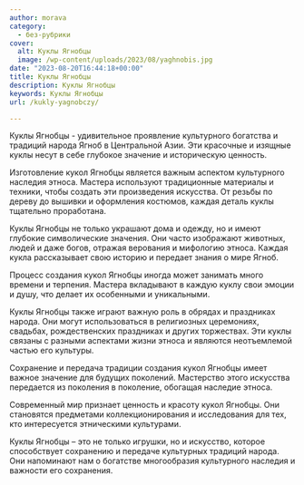 ```yaml
---
author: morava
category:
  - без-рубрики
cover:
  alt: Куклы Ягнобцы
  image: /wp-content/uploads/2023/08/yaghnobis.jpg
date: "2023-08-20T16:44:18+00:00"
title: Куклы Ягнобцы
description: Куклы Ягнобцы
keywords: Куклы Ягнобцы
url: /kukly-yagnobczy/

---
```

Куклы Ягнобцы \- удивительное проявление культурного богатства и традиций народа Ягноб в Центральной Азии. Эти красочные и изящные куклы несут в себе глубокое значение и историческую ценность.

Изготовление кукол Ягнобцы является важным аспектом культурного наследия этноса. Мастера используют традиционные материалы и техники, чтобы создать эти произведения искусства. От резьбы по дереву до вышивки и оформления костюмов, каждая деталь куклы тщательно проработана.

Куклы Ягнобцы не только украшают дома и одежду, но и имеют глубокие символические значения. Они часто изображают животных, людей и даже богов, отражая верования и мифологию этноса. Каждая кукла рассказывает свою историю и передает знания о мире Ягноб.

Процесс создания кукол Ягнобцы иногда может занимать много времени и терпения. Мастера вкладывают в каждую куклу свои эмоции и душу, что делает их особенными и уникальными.

Куклы Ягнобцы также играют важную роль в обрядах и праздниках народа. Они могут использоваться в религиозных церемониях, свадьбах, рождественских праздниках и других торжествах. Эти куклы связаны с разными аспектами жизни этноса и являются неотъемлемой частью его культуры.

Сохранение и передача традиции создания кукол Ягнобцы имеет важное значение для будущих поколений. Мастерство этого искусства передается из поколения в поколение, обогащая наследие этноса.

Современный мир признает ценность и красоту кукол Ягнобцы. Они становятся предметами коллекционирования и исследования для тех, кто интересуется этническими культурами.

Куклы Ягнобцы – это не только игрушки, но и искусство, которое способствует сохранению и передаче культурных традиций народа. Они напоминают нам о богатстве многообразия культурного наследия и важности его сохранения.
